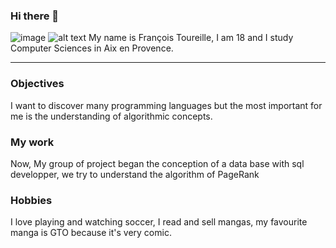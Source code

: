 ### Hi there 👋
![image](https://i.ytimg.com/vi/ROk8T6lKgAE/hqdefault.jpg)
![alt text](filename)
My name is François Toureille, I am 18 and I study Computer Sciences in Aix en Provence.
***
### Objectives
I want to discover many programming languages but the most important for me is the understanding of algorithmic concepts.
### My work
Now, My group of project began the conception of a data base with sql developper, we try to understand the algorithm of PageRank
### Hobbies
I love playing and watching soccer, I read and sell mangas, my favourite manga is GTO because it's very comic.
<!--
**FrancoisToureille/FrancoisToureille** is a ✨ _special_ ✨ repository because its `README.md` (this file) appears on your GitHub profile.

Here are some ideas to get you started:

- 🔭 I’m currently working on ...
- 🌱 I’m currently learning ...
- 👯 I’m looking to collaborate on ...
- 🤔 I’m looking for help with ...
- 💬 Ask me about ...
- 📫 How to reach me: ...
- 😄 Pronouns: ...
- ⚡ Fun fact: ...
-->
